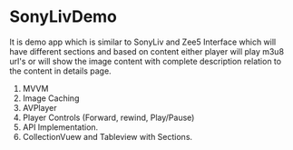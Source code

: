 # SonyLivDemo
It is demo app which is similar to SonyLiv and Zee5 Interface which will have different sections and based on content either player will play m3u8 url's or will show the image content with complete description relation to the content in details page.

1. MVVM
2. Image Caching
3. AVPlayer
4. Player Controls (Forward, rewind, Play/Pause)
5. API Implementation.
6. CollectionVuew and Tableview with Sections.
